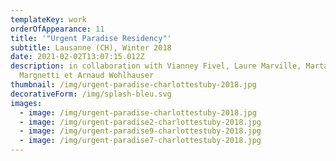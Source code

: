 ```yaml
---
templateKey: work
orderOfAppearance: 11
title: '"Urgent Paradise Residency"'
subtitle: Lausanne (CH), Winter 2018
date: 2021-02-02T13:07:15.012Z
description: in collaboration with Vianney Fivel, Laure Marville, Marta
  Margnetti et Arnaud Wohlhauser
thumbnail: /img/urgent-paradise-charlottestuby-2018.jpg
decorativeForm: /img/splash-bleu.svg
images:
  - image: /img/urgent-paradise-charlottestuby-2018.jpg
  - image: /img/urgent-paradise2-charlottestuby-2018.jpg
  - image: /img/urgent-paradise9-charlottestuby-2018.jpg
  - image: /img/urgent-paradise7-charlottestuby-2018.jpg
---
```

